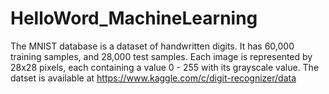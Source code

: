 # HelloWord_MachineLearning
The MNIST database is a dataset of handwritten digits. It has 60,000 training samples, and 28,000 test samples. Each image is represented by 28x28 pixels, each containing a value 0 - 255 with its grayscale value.
The datset is available at https://www.kaggle.com/c/digit-recognizer/data
